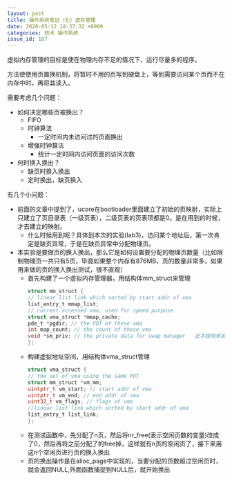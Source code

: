 ```yaml
---
layout: post
title: 操作系统笔记（七）虚存管理
date: 2020-05-12 18:37:32 +0900
categories: 技术 操作系统
issue_id: 107
---
```


虚拟内存管理的目标是使在物理内存不足的情况下，运行尽量多的程序。

方法使使用页置换机制，将暂时不用的页写到硬盘上，等到需要访问某个页而不在内存中时，再将其读入。

需要考虑几个问题：

- 如何决定哪些页被换出？
  - FIFO
  - 时钟算法
    - 一定时间内未访问过的页面换出
  - 增强时钟算法
    - 统计一定时间内访问页面的访问次数
- 何时换入换出？
  - 缺页时换入换出
  - 定时换出，缺页换入


有几个小问题：

- 前面的文章中提到了，ucore在bootloader里面建立了初始的页映射，实际上只建立了页目录表（一级页表），二级页表的页表项都是0。是在用到的时候，才去建立的映射。
  - 什么时候用到呢？具体到本次的实验(lab3)，访问某个地址后，第一次肯定是缺页异常，于是在缺页异常中分配物理页。
- 本实验是要做页的换入换出，那么它是如何设置要分配的物理页数量（比如限制物理页一共只有5页，毕竟如果整个内存有876MB，页的数量非常多，如果用来做的页的换入换出测试，很不直观）
  - 首先构建了一个虚拟内存管理器，用结构体mm_struct来管理
    ```c
    struct mm_struct {
    // linear list link which sorted by start addr of vma
    list_entry_t mmap_list;
    // current accessed vma, used for speed purpose
    struct vma_struct *mmap_cache;
    pde_t *pgdir; // the PDT of these vma
    int map_count; // the count of these vma
    void *sm_priv; // the private data for swap manager   此字段用来按顺序保存分配的物理页（fifo分配算法中用到）
    };
    ```
  - 构建虚拟地址空间，用结构体vma_struct管理
    ```c
    struct vma_struct {
    // the set of vma using the same PDT
    struct mm_struct *vm_mm;
    uintptr_t vm_start; // start addr of vma
    uintptr_t vm_end; // end addr of vma
    uint32_t vm_flags; // flags of vma
    //linear list link which sorted by start addr of vma
    list_entry_t list_link;
    };
    ```
  - 在测试函数中，先分配了n页，然后将nr_free(表示空闲页数的变量)改成了0，然后再将之前分配了的free掉，这样就有n页的空闲页了，接下来用这n个空闲页进行页的换入换出
  - 页的换出操作是在alloc_page中实现的，当要分配的页数超过空闲页时，就会返回NULL,外面函数捕捉到NULL后，就开始换出
  